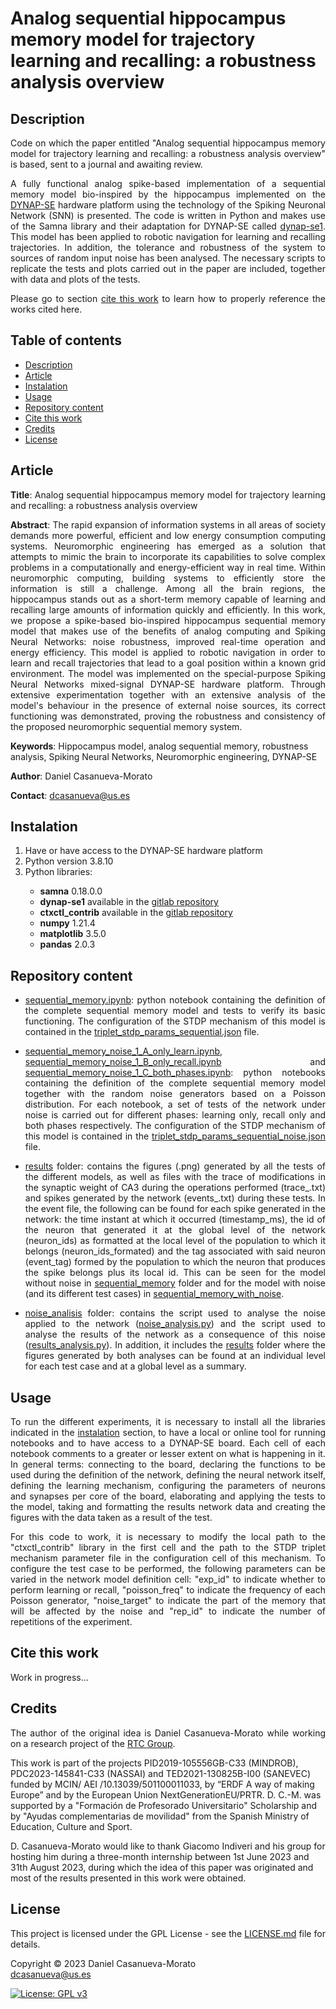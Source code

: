 # Analog sequential hippocampus memory model for trajectory learning and recalling: a robustness analysis overview

<h2 name="Description">Description</h2>
<p align="justify">
Code on which the paper entitled "Analog sequential hippocampus memory model for trajectory learning and recalling: a robustness analysis overview" is based, sent to a journal and awaiting review.
</p>
<p align="justify">
A fully functional analog spike-based implementation of a sequential memory model bio-inspired by the hippocampus implemented on the <a href="https://ieeexplore.ieee.org/document/8094868">DYNAP-SE</a> hardware platform using the technology of the Spiking Neuronal Network (SNN) is presented. The code is written in Python and makes use of the Samna library and their adaptation for DYNAP-SE called <a href="https://code.ini.uzh.ch/ncs/libs/dynap-se1">dynap-se1</a>. This model has been applied to robotic navigation for learning and recalling trajectories. In addition, the tolerance and robustness of the system to sources of random input noise has been analysed. The necessary scripts to replicate the tests and plots carried out in the paper are included, together with data and plots of the tests.
</p>
<p align="justify">
Please go to section <a href="#CiteThisWork">cite this work</a> to learn how to properly reference the works cited here.
</p>


<h2>Table of contents</h2>
<p align="justify">
<ul>
<li><a href="#Description">Description</a></li>
<li><a href="#Article">Article</a></li>
<li><a href="#Instalation">Instalation</a></li>
<li><a href="#Usage">Usage</a></li>
<li><a href="#RepositoryContent">Repository content</a></li>
<li><a href="#CiteThisWork">Cite this work</a></li>
<li><a href="#Credits">Credits</a></li>
<li><a href="#License">License</a></li>
</ul>
</p>


<h2 name="Article">Article</h2>
<p align="justify">
<strong>Title</strong>: Analog sequential hippocampus memory model for trajectory learning and recalling: a robustness analysis overview

<p align="justify"><strong>Abstract</strong>: The rapid expansion of information systems in all areas of society demands more powerful, efficient and low energy consumption computing systems. Neuromorphic engineering has emerged as a solution that attempts to mimic the brain to incorporate its capabilities to solve complex problems in a computationally and energy-efficient way in real time. Within neuromorphic computing, building systems to efficiently store the information is still a challenge. Among all the brain regions, the hippocampus stands out as a short-term memory capable of learning and recalling large amounts of information quickly and efficiently. In this work, we propose a spike-based bio-inspired hippocampus sequential memory model that makes use of the benefits of analog computing and Spiking Neural Networks: noise robustness, improved real-time operation and energy efficiency. This model is applied to robotic navigation in order to learn and recall trajectories that lead to a goal position within a known grid environment. The model was implemented on the special-purpose Spiking Neural Networks mixed-signal DYNAP-SE hardware platform. Through extensive experimentation together with an extensive analysis of the model's behaviour in the presence of external noise sources, its correct functioning was demonstrated, proving the robustness and consistency of the proposed neuromorphic sequential memory system.</p>

<strong>Keywords</strong>: Hippocampus model, analog sequential memory, robustness analysis, Spiking Neural Networks, Neuromorphic engineering, DYNAP-SE

<strong>Author</strong>: Daniel Casanueva-Morato

<strong>Contact</strong>: dcasanueva@us.es
</p>

<h2 name="Instalation">Instalation</h2>
<p align="justify">
<ol>
	<li>Have or have access to the DYNAP-SE hardware platform
	<li>Python version 3.8.10</li>
	<li>Python libraries:</li>
	<ul>
		<li><strong>samna</strong> 0.18.0.0</li>
		<li><strong>dynap-se1</strong> available in the <a href="https://code.ini.uzh.ch/ncs/libs/dynap-se1">gitlab repository</a></li>
		<li><strong>ctxctl_contrib</strong> available in the <a href="https://gitlab.com/neuroinf/ctxctl_contrib">gitlab repository</a></li>
		<li><strong>numpy</strong> 1.21.4</li>
		<li><strong>matplotlib</strong> 3.5.0</li>
		<li><strong>pandas</strong> 2.0.3</li>
	</ul>
</ol>
</p>

<h2 name="RepositoryContent">Repository content</h3>
<p align="justify">
<ul>
	<li><p align="justify"><a href="sequential_memory.ipynb">sequential_memory.ipynb</a>: python notebook containing the definition of the complete sequential memory model and tests to verify its basic functioning. The configuration of the STDP mechanism of this model is contained in the <a href="triplet_stdp_params_sequential.json">triplet_stdp_params_sequential.json</a> file.</p></li>
	<li><p align="justify"><a href="sequential_memory_noise_1_A_only_learn.ipynb">sequential_memory_noise_1_A_only_learn.ipynb</a>, <a href="sequential_memory_noise_1_B_only_recall.ipynb">sequential_memory_noise_1_B_only_recall.ipynb</a> and <a href="sequential_memory_noise_1_C_both_phases.ipynb">sequential_memory_noise_1_C_both_phases.ipynb</a>: python notebooks containing the definition of the complete sequential memory model together with the random noise generators based on a Poisson distribution.  For each notebook, a set of tests of the network under noise is carried out for different phases: learning only, recall only and both phases respectively. The configuration of the STDP mechanism of this model is contained in the <a href="triplet_stdp_params_sequential_noise.json">triplet_stdp_params_sequential_noise.json</a> file.</p></li>
	<li><p align="justify"><a href="results/">results</a> folder: contains the figures (.png) generated by all the tests of the different models, as well as files with the trace of modifications in the synaptic weight of CA3 during the operations performed (trace_.txt) and spikes generated by the network (events_.txt) during these tests. In the event file, the following can be found for each spike generated in the network: the time instant at which it occurred (timestamp_ms), the id of the neuron that generated it at the global level of the network (neuron_ids) as formatted at the local level of the population to which it belongs (neuron_ids_formated) and the tag associated with said neuron (event_tag) formed by the population to which the neuron that produces the spike belongs plus its local id. This can be seen for the model without noise in <a href="results/sequential_memory/">sequential_memory</a> folder and for the model with noise (and its different test cases) in <a href="results/sequential_memory_with_noise/">sequential_memory_with_noise</a>.</li>
	<li><p align="justify"><a href="noise_analisis/">noise_analisis</a> folder: contains the script used to analyse the noise applied to the network (<a href="noise_analisis/noise_analysis.py">noise_analysis.py</a>) and the script used to analyse the results of the network as a consequence of this noise (<a href="noise_analisis/results_analysis.py">results_analysis.py</a>). In addition, it includes the <a href="noise_analisis/results/">results</a> folder where the figures generated by both analyses can be found at an individual level for each test case and at a global level as a summary.</p></li>
</ul>
</p>


<h2 name="Usage">Usage</h2>
<p align="justify">
To run the different experiments, it is necessary to install all the libraries indicated in the <a href="#Instalation">instalation</a> section, to have a local or online tool for running notebooks and to have access to a DYNAP-SE board. Each cell of each notebook comments to a greater or lesser extent on what is happening in it. In general terms: connecting to the board, declaring the functions to be used during the definition of the network, defining the neural network itself, defining the learning mechanism, configuring the parameters of neurons and synapses per core of the board, elaborating and applying the tests to the model, taking and formatting the results network data and creating the figures with the data taken as a result of the test.
</p>

<p align="justify">
For this code to work, it is necessary to modify the local path to the "ctxctl_contrib" library in the first cell and the path to the STDP triplet mechanism parameter file in the configuration cell of this mechanism. To configure the test case to be performed, the following parameters can be varied in the network model definition cell: "exp_id" to indicate whether to perform learning or recall, "poisson_freq" to indicate the frequency of each Poisson generator, "noise_target" to indicate the part of the memory that will be affected by the noise and "rep_id" to indicate the number of repetitions of the experiment.
</p>


<h2 name="CiteThisWork">Cite this work</h2>
<p align="justify">
Work in progress...
</p>


<h2 name="Credits">Credits</h2>
<p align="justify">
The author of the original idea is Daniel Casanueva-Morato while working on a research project of the <a href="http://www.rtc.us.es/">RTC Group</a>.

This work is part of the projects PID2019-105556GB-C33 (MINDROB),  PDC2023-145841-C33 (NASSAI) and TED2021-130825B-I00 (SANEVEC) funded by MCIN/ AEI /10.13039/501100011033, by “ERDF A way of making Europe” and by the European Union NextGenerationEU/PRTR. D. C.-M. was supported by a "Formación de Profesorado Universitario" Scholarship and by "Ayudas complementarias de movilidad" from the Spanish Ministry of Education, Culture and Sport.

D. Casanueva-Morato would like to thank Giacomo Indiveri and his group for hosting him during a three-month internship between 1st June 2023 and 31th August 2023, during which the idea of this paper was originated and most of the results presented in this work were obtained.
</p>


<h2 name="License">License</h2>
<p align="justify">
This project is licensed under the GPL License - see the <a href="https://github.com/dancasmor/Robust-analog-sequential-hippocampus-memory-model-for-trajectory-learning-and-recalling/blob/main/LICENSE">LICENSE.md</a> file for details.
</p>
<p align="justify">
Copyright © 2023 Daniel Casanueva-Morato<br>  
<a href="mailto:dcasanueva@us.es">dcasanueva@us.es</a>
</p>

[![License: GPL v3](https://img.shields.io/badge/License-GPL%20v3-blue.svg)](http://www.gnu.org/licenses/gpl-3.0)
